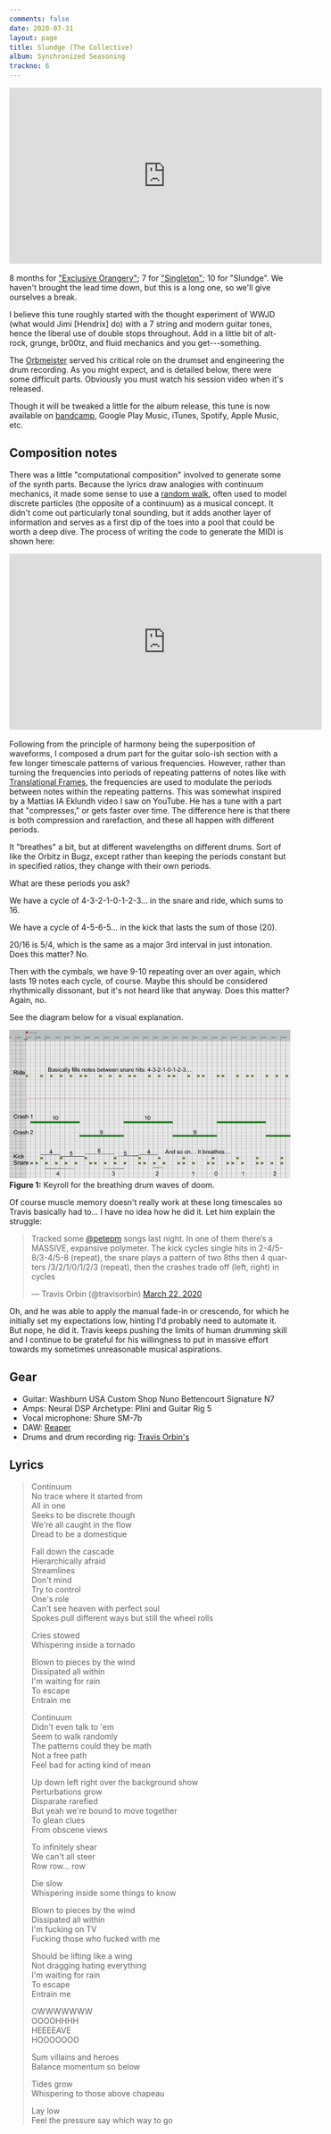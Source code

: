 ```yaml
---
comments: false
date: 2020-07-31
layout: page
title: Slundge (The Collective)
album: Synchronized Seasoning
trackno: 6
---
```


<iframe width="560" height="315" src="https://www.youtube.com/embed/XQ0FLt0jW94" frameborder="0" allow="accelerometer; autoplay; encrypted-media; gyroscope; picture-in-picture" allowfullscreen></iframe>

8 months for ["Exclusive Orangery"](exclusive-orangery);
7 for ["Singleton"](singleton);
10 for "Slundge".
We haven't brought the lead time down, but this is a long one, so we'll give
ourselves a break.

I believe this tune roughly started with the thought experiment of
WWJD (what would Jimi [Hendrix] do) with a 7 string and modern guitar tones,
hence the liberal use of double stops throughout.
Add in a little bit of alt-rock, grunge, br00tz, and fluid mechanics and
you get---something.

The [Orbmeister](http://travisorbin.com) served his critical role on the drumset
and engineering the drum recording.
As you might expect, and is detailed below, there were some difficult parts.
Obviously you must watch his session video when it's released.

Though it will be tweaked a little for the album release,
this tune is now available on
[bandcamp](https://petepeterson.bandcamp.com/track/slundge),
Google Play Music, iTunes, Spotify, Apple Music, etc.


## Composition notes

There was a little "computational composition" involved to generate some of the
synth parts.
Because the lyrics draw analogies with continuum mechanics, it made
some sense to use a
[random walk](https://en.wikipedia.org/wiki/Random_walk),
often used to model discrete particles (the opposite of a continuum) as a musical concept.
It didn't come out particularly tonal sounding, but it adds another layer of
information and serves as a first dip of the toes into a pool that could be worth a deep dive.
The process of writing the code to generate the MIDI is shown here:

<iframe width="560" height="315" src="https://www.youtube.com/embed/zowpRnTGiGc" frameborder="0" allow="accelerometer; autoplay; encrypted-media; gyroscope; picture-in-picture" allowfullscreen></iframe>

Following from the principle of harmony being the superposition of waveforms,
I composed a drum part for the guitar solo-ish section with a few longer
timescale patterns of various frequencies.
However, rather than turning the frequencies into periods of repeating patterns
of notes like with [Translational Frames](translational-frames),
the frequencies are used to modulate
the periods between notes within the repeating patterns.
This was somewhat inspired by a Mattias IA Eklundh video I saw on YouTube.
He has a tune with a part that "compresses," or gets faster over time.
The difference here is that there is both compression and rarefaction,
and these all happen with different periods.

It "breathes" a bit, but at different wavelengths on different drums.
Sort of like the Orbitz in Bugz, except rather than keeping the periods
constant but in specified ratios, they change with their own periods.

What are these periods you ask?

We have a cycle of 4-3-2-1-0-1-2-3... in the snare and ride, which sums to 16.

We have a cycle of 4-5-6-5... in the kick that lasts the sum of those (20).

20/16 is 5/4, which is the same as a major 3rd interval in just intonation.
Does this matter? No.

Then with the cymbals, we have 9-10 repeating over an over again, which lasts
19 notes each cycle, of course. Maybe this should be considered rhythmically
dissonant, but it's not heard like that anyway. Does this matter? Again, no.

See the diagram below for a visual explanation.

[![Figure 1. Keyroll for the breathing drum waves of doom.](/images/slundge-drum-waves.png)](/images/slundge-drum-waves.png)
**Figure 1:** Keyroll for the breathing drum waves of doom.

Of course muscle memory doesn't really work at these long timescales so Travis
basically had to... I have no idea how he did it.
Let him explain the struggle:

<blockquote class="twitter-tweet"><p lang="en" dir="ltr">Tracked some <a href="https://twitter.com/petepm?ref_src=twsrc%5Etfw">@petepm</a> songs last night. In one of them there’s a MASSIVE, expansive polymeter. The kick cycles single hits in 2-4/5-8/3-4/5-8 (repeat), the snare plays a pattern of two 8ths then 4 quarters /3/2/1/0/1/2/3 (repeat), then the crashes trade off (left, right) in cycles</p>&mdash; Travis Orbin (@travisorbin) <a href="https://twitter.com/travisorbin/status/1241663573132226565?ref_src=twsrc%5Etfw">March 22, 2020</a></blockquote> <script async src="https://platform.twitter.com/widgets.js" charset="utf-8"></script>

Oh, and he was able to apply the manual fade-in or crescendo,
for which he initially set my expectations low, hinting I'd probably need to
automate it. But nope, he did it.
Travis keeps pushing the limits of human drumming skill and
I continue to be grateful for his willingness to put in massive effort towards
my sometimes unreasonable musical aspirations.


## Gear

* Guitar: Washburn USA Custom Shop Nuno Bettencourt Signature N7
* Amps: Neural DSP Archetype: Plini and Guitar Rig 5
* Vocal microphone: Shure SM-7b
* DAW: [Reaper](https://www.reaper.fm/)
* Drums and drum recording rig: [Travis Orbin's](http://travisorbin.com/equipment.htm)


## Lyrics

>Continuum<br>
No trace where it started from<br>
All in one<br>
Seeks to be discrete though<br>
We're all caught in the flow<br>
Dread to be a domestique<br>
>
>Fall down the cascade<br>
Hierarchically afraid<br>
Streamlines<br>
Don't mind<br>
Try to control<br>
One's role<br>
Can't see heaven with perfect soul<br>
Spokes pull different ways but still the wheel rolls<br>
>
>Cries stowed<br>
Whispering inside a tornado<br>
>
>Blown to pieces by the wind<br>
Dissipated all within<br>
I'm waiting for rain<br>
To escape<br>
Entrain me<br>
>
>Continuum<br>
Didn't even talk to 'em<br>
Seem to walk randomly<br>
The patterns could they be math<br>
Not a free path<br>
Feel bad for acting kind of mean<br>
>
>Up down left right over the background show<br>
Perturbations grow<br>
Disparate rarefied<br>
But yeah we're bound to move together<br>
To glean clues<br>
From obscene views<br>
>
>To infinitely shear<br>
We can't all steer<br>
Row row... row<br>
>
>Die slow<br>
Whispering inside some things to know<br>
>
>Blown to pieces by the wind<br>
Dissipated all within<br>
I'm fucking on TV<br>
Fucking those who fucked with me<br>
>
>Should be lifting like a wing<br>
Not dragging hating everything<br>
I'm waiting for rain<br>
To escape<br>
Entrain me<br>
>
>OWWWWWWW<br>
OOOOHHHH<br>
HEEEEAVE<br>
HOOOOOOO<br>
>
>Sum villains and heroes<br>
Balance momentum so below<br>
>
>Tides grow<br>
Whispering to those above chapeau<br>
>
>Lay low<br>
Feel the pressure say which way to go
